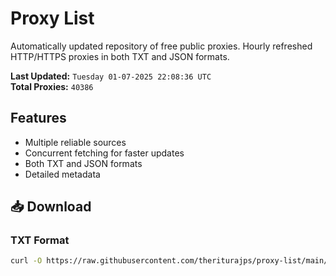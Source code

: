 # Proxy List

Automatically updated repository of free public proxies. Hourly refreshed HTTP/HTTPS proxies in both TXT and JSON formats.

**Last Updated:** `Tuesday 01-07-2025 22:08:36 UTC`  
**Total Proxies:** `40386`

## Features
- Multiple reliable sources
- Concurrent fetching for faster updates
- Both TXT and JSON formats
- Detailed metadata

## 📥 Download

### TXT Format
```bash
curl -O https://raw.githubusercontent.com/theriturajps/proxy-list/main/proxies.txt